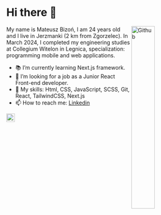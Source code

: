 # Hi there 👋

<img width="35%" align="right" alt="Github" src="https://user-images.githubusercontent.com/48678280/88862734-4903af80-d201-11ea-968b-9c939d88a37c.gif" />

My name is Mateusz Bizoń, I am 24 years old and I live in Jerzmanki (2 km from Zgorzelec). In March 2024, I completed my engineering studies at Collegium Witelon in Legnica, specialization: programming mobile and web applications.

- 📚 I’m currently learning Next.js framework.
- 👯 I’m looking for a job as a Junior React Front-end developer.
- 🔭 My skills: Html, CSS, JavaScript, SCSS, Git, React, TailwindCSS, Next.js
- 📫 How to reach me: [Linkedin](https://www.linkedin.com/in/mateusz-bizo%C5%84-ab5672304/)

<div>
  <a href="https://www.linkedin.com/in/mateusz-bizo%C5%84-ab5672304/">
    <img align="left" alt="Mateusz's Linkdein" width="22px" src="https://cdn.jsdelivr.net/npm/simple-icons@v3/icons/linkedin.svg" />
  </a>
</div>
